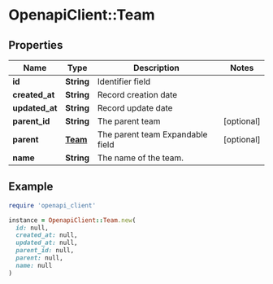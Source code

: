 # OpenapiClient::Team

## Properties

| Name | Type | Description | Notes |
| ---- | ---- | ----------- | ----- |
| **id** | **String** | Identifier field |  |
| **created_at** | **String** | Record creation date |  |
| **updated_at** | **String** | Record update date |  |
| **parent_id** | **String** | The parent team | [optional] |
| **parent** | [**Team**](Team.md) | The parent team  Expandable field | [optional] |
| **name** | **String** | The name of the team. |  |

## Example

```ruby
require 'openapi_client'

instance = OpenapiClient::Team.new(
  id: null,
  created_at: null,
  updated_at: null,
  parent_id: null,
  parent: null,
  name: null
)
```

